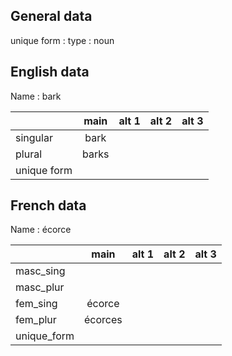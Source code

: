 ## General data

unique form :
type : noun

## English data

Name : bark

|             | main  | alt 1 | alt 2 | alt 3 |
| :---------- | :---: | :---: | :---: | ----- |
| singular    | bark  |       |       |       |
| plural      | barks |       |       |       |
| unique form |       |       |       |       |

## French data

Name : écorce

|             |  main   | alt 1 | alt 2 | alt 3 |
| :---------- | :-----: | :---: | :---: | :---: |
| masc_sing   |         |       |       |       |
| masc_plur   |         |       |       |       |
| fem_sing    | écorce  |       |       |       |
| fem_plur    | écorces |       |       |       |
| unique_form |         |       |       |       |


